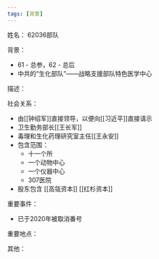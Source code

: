 ```yaml
---
tags: [背景]
---
```


姓名：
62036部队

背景：
- 61 - 总参，62 - 总后
- 中共的“生化部队”——战略支援部队特色医学中心

描述：

社会关系：
- 由[[钟绍军]]直接领导，以便向[[习近平]]直接请示
- 卫生勤务部长[[王长军]]
- 毒理和生化药理研究室主任[[王永安]]
- 包含范围：
	- 十一个所
	- 一个动物中心
	- 一个仪器中心
	- 307医院
- 股东包含 [[高瓴资本]] [[红杉资本]]

重要事件：
- 已于2020年被取消番号

重要地点：

其他：
